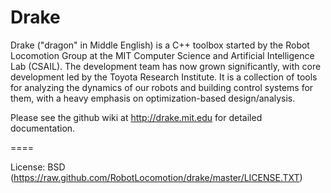 # Drake

Drake ("dragon" in Middle English) is a C++ toolbox started by the Robot Locomotion Group at the MIT Computer Science and Artificial Intelligence Lab (CSAIL). The development team has now grown significantly, with core development led by the Toyota Research Institute. It is a collection of tools for analyzing the dynamics of our robots and building control systems for them, with a heavy emphasis on optimization-based design/analysis.

Please see the github wiki at http://drake.mit.edu for detailed documentation.

====

License:      BSD  (https://raw.github.com/RobotLocomotion/drake/master/LICENSE.TXT)


